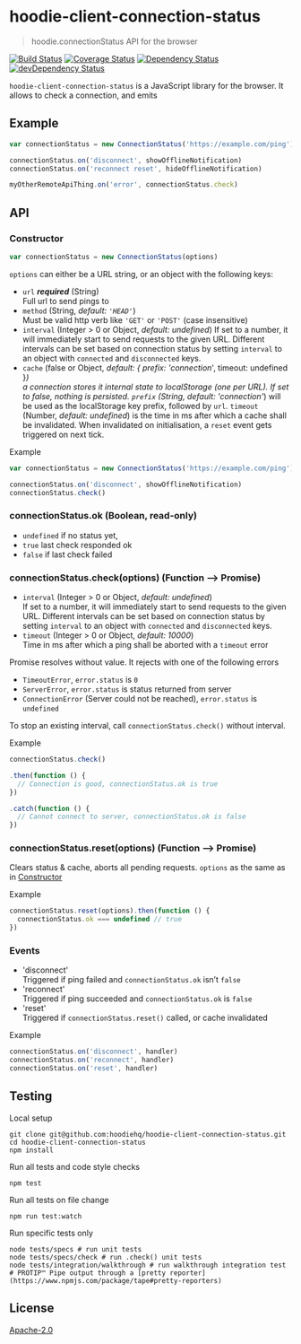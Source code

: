 # hoodie-client-connection-status

> hoodie.connectionStatus API for the browser

[![Build Status](https://travis-ci.org/hoodiehq/hoodie-client-connection-status.svg?branch=master)](https://travis-ci.org/hoodiehq/hoodie-client-connection-status)
[![Coverage Status](https://coveralls.io/repos/hoodiehq/hoodie-client-connection-status/badge.svg?branch=master)](https://coveralls.io/r/hoodiehq/hoodie-client-connection-status?branch=master)
[![Dependency Status](https://david-dm.org/hoodiehq/hoodie-client-connection-status.svg)](https://david-dm.org/hoodiehq/hoodie-client-connection-status)
[![devDependency Status](https://david-dm.org/hoodiehq/hoodie-client-connection-status/dev-status.svg)](https://david-dm.org/hoodiehq/hoodie-client-connection-status#info=devDependencies)

`hoodie-client-connection-status` is a JavaScript library for the browser. It
allows to check a connection, and emits



## Example

```js
var connectionStatus = new ConnectionStatus('https://example.com/ping')

connectionStatus.on('disconnect', showOfflineNotification)
connectionStatus.on('reconnect reset', hideOfflineNotification)

myOtherRemoteApiThing.on('error', connectionStatus.check)
```

## API

### Constructor

```js
var connectionStatus = new ConnectionStatus(options)
```

`options` can either be a URL string, or an object with the following keys:

- `url` **_required_** (String)  
  Full url to send pings to
- `method` (String, _default: `'HEAD'`_)  
  Must be valid http verb like `'GET'` or `'POST'` (case insensitive)
- `interval` (Integer > 0 or Object, _default: undefined_)
  If set to a number, it will immediately start to send requests to the given
  URL. Different intervals can be set based on connection status by setting
  `interval` to an object with `connected` and `disconnected` keys.
- `cache` (false or Object, _default: { prefix: 'connection_', timeout: undefined }_)  
  a connection stores it internal state to localStorage (one per URL). If set to false,
  nothing is persisted. `prefix` (String, _default: 'connection_'_) will be used as the localStorage key
  prefix, followed by `url`. `timeout` (Number, _default: undefined_) is the time in ms after which a
  cache shall be invalidated. When invalidated on initialisation, a `reset` event gets triggered on next tick.

Example

```js
var connectionStatus = new ConnectionStatus('https://example.com/ping')

connectionStatus.on('disconnect', showOfflineNotification)
connectionStatus.check()
```

### connectionStatus.ok (Boolean, read-only)

- `undefined` if no status yet,
- `true` last check responded ok
- `false` if last check failed

### connectionStatus.check(options) (Function --> Promise)

- `interval` (Integer > 0 or Object, _default: undefined_)  
  If set to a number, it will immediately start to send requests to the given
  URL. Different intervals can be set based on connection status by setting
  `interval` to an object with `connected` and `disconnected` keys.
- `timeout` (Integer > 0 or Object, _default: 10000_)  
  Time in ms after which a ping shall be aborted with a `timeout` error

Promise resolves without value. It rejects with one of the following errors

- `TimeoutError`, `error.status` is `0`
- `ServerError`, `error.status` is status returned from server
- `ConnectionError` (Server could not be reached), `error.status` is `undefined`

To stop an existing interval, call `connectionStatus.check()` without interval.

Example

```js
connectionStatus.check()

.then(function () {
  // Connection is good, connectionStatus.ok is true
})

.catch(function () {
  // Cannot connect to server, connectionStatus.ok is false
})
```

### connectionStatus.reset(options) (Function --> Promise)

Clears status & cache, aborts all pending requests.
`options` as the same as in [Constructor](#Constructor)

Example

```js
connectionStatus.reset(options).then(function () {
  connectionStatus.ok === undefined // true
})
```

### Events

- 'disconnect'  
  Triggered if ping failed and `connectionStatus.ok` isn’t `false`
- 'reconnect'  
  Triggered if ping succeeded and `connectionStatus.ok` is `false`
- 'reset'  
  Triggered if `connectionStatus.reset()` called, or cache invalidated

Example

```js
connectionStatus.on('disconnect', handler)
connectionStatus.on('reconnect', handler)
connectionStatus.on('reset', handler)
```

## Testing

Local setup

```
git clone git@github.com:hoodiehq/hoodie-client-connection-status.git
cd hoodie-client-connection-status
npm install
```

Run all tests and code style checks

```
npm test
```

Run all tests on file change

```
npm run test:watch
```

Run specific tests only

```
node tests/specs # run unit tests
node tests/specs/check # run .check() unit tests
node tests/integration/walkthrough # run walkthrough integration test
# PROTIP™ Pipe output through a [pretty reporter](https://www.npmjs.com/package/tape#pretty-reporters)
```

## License

[Apache-2.0](https://github.com/hoodiehq/hoodie/blob/master/LICENSE)
